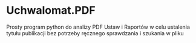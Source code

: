 # Uchwalomat.PDF
Prosty program python do analizy PDF Ustaw i Raportów w celu ustalenia tytułu publikacji bez potrzeby ręcznego sprawdzania i szukania w pliku
